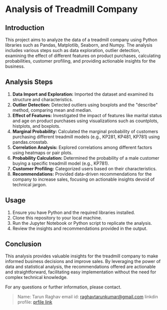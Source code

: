 # Analysis of Treadmill Company

## Introduction
This project aims to analyze the data of a treadmill company using Python libraries such as Pandas, Matplotlib, Seaborn, and Numpy. The analysis includes various steps such as data exploration, outlier detection, examining the effect of different features on product purchases, calculating probabilities, customer profiling, and providing actionable insights for the business.

## Analysis Steps
1. **Data Import and Exploration:** Imported the dataset and examined its structure and characteristics.
2. **Outlier Detection:** Detected outliers using boxplots and the "describe" method, comparing mean and median.
3. **Effect of Features:** Investigated the impact of features like marital status and age on product purchases using visualizations such as countplots, histplots, and boxplots.
4. **Marginal Probability:** Calculated the marginal probability of customers purchasing different treadmill models (e.g., KP281, KP481, KP781) using pandas.crosstab.
5. **Correlation Analysis:** Explored correlations among different factors using heatmaps or pair plots.
6. **Probability Calculation:** Determined the probability of a male customer buying a specific treadmill model (e.g., KP781).
7. **Customer Profiling:** Categorized users based on their characteristics.
8. **Recommendations:** Provided data-driven recommendations for the company to increase sales, focusing on actionable insights devoid of technical jargon.

## Usage
1. Ensure you have Python and the required libraries installed.
2. Clone this repository to your local machine.
3. Run the Jupyter Notebook or Python script to replicate the analysis.
4. Review the insights and recommendations provided in the output.

## Conclusion
This analysis provides valuable insights for the treadmill company to make informed business decisions and improve sales. By leveraging the power of data and statistical analysis, the recommendations offered are actionable and straightforward, facilitating easy implementation without the need for complex technical knowledge.

For any questions or further information, please contact.
> Name: Tarun Raghav
> email id: raghavtarunkumar@gmail.com
> linkdin profile: [prfile link](https://www.linkedin.com/in/tarun-kumar-raghav-99a846198/)

